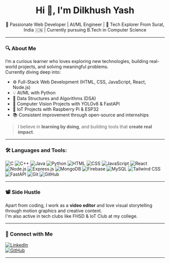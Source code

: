 <h1 align="center">Hi 👋, I'm Dilkhush Yash</h1>

<p align="center">
🚀 Passionate Web Developer | AI/ML Engineer | 🤖 Tech Explorer  
From Surat, India 🇮🇳 | Currently pursuing B.Tech in Computer Science  
</p>

---

### 🔍 About Me

I’m a curious learner who loves exploring new technologies, building real-world projects, and solving meaningful problems.  
Currently diving deep into:

- ⚙️ Full-Stack Web Development (HTML, CSS, JavaScript, React, Node.js)
- 💡 AI/ML with Python
- 🎯 Data Structures and Algorithms (DSA)
- 🧠 Computer Vision Projects with YOLOv8 & FastAPI
- 🚗 IoT Projects with Raspberry Pi & ESP32
- 📚 Consistent improvement through open-source and internships

> I believe in **learning by doing**, and building tools that **create real impact**.

---

### 🛠️ Languages and Tools:

![C](https://img.shields.io/badge/-C-00599C?style=flat-square&logo=c)
![C++](https://img.shields.io/badge/-C++-00599C?style=flat-square&logo=c%2B%2B)
![Java](https://img.shields.io/badge/-Java-007396?style=flat-square&logo=java)
![Python](https://img.shields.io/badge/-Python-3776AB?style=flat-square&logo=python)
![HTML](https://img.shields.io/badge/-HTML-E34F26?style=flat-square&logo=html5)
![CSS](https://img.shields.io/badge/-CSS-1572B6?style=flat-square&logo=css3)
![JavaScript](https://img.shields.io/badge/-JavaScript-F7DF1E?style=flat-square&logo=javascript)
![React](https://img.shields.io/badge/-React-61DAFB?style=flat-square&logo=react)
![Node.js](https://img.shields.io/badge/-Node.js-339933?style=flat-square&logo=node.js)
![Express.js](https://img.shields.io/badge/-Express.js-000000?style=flat-square&logo=express)
![MongoDB](https://img.shields.io/badge/-MongoDB-47A248?style=flat-square&logo=mongodb)
![Firebase](https://img.shields.io/badge/-Firebase-FFCA28?style=flat-square&logo=firebase)
![MySQL](https://img.shields.io/badge/-MySQL-4479A1?style=flat-square&logo=mysql)
![Tailwind CSS](https://img.shields.io/badge/-Tailwind_CSS-38B2AC?style=flat-square&logo=tailwind-css)
![FastAPI](https://img.shields.io/badge/-FastAPI-009688?style=flat-square&logo=fastapi)
![Git](https://img.shields.io/badge/-Git-F05032?style=flat-square&logo=git)
![GitHub](https://img.shields.io/badge/-GitHub-181717?style=flat-square&logo=github)

---

### 📽️ Side Hustle

Apart from coding, I work as a **video editor** and love visual storytelling through motion graphics and creative content.  
I'm also active in tech clubs like FHSD & IoT Club at my college.

---

### 🔗 Connect with Me

[![LinkedIn](https://img.shields.io/badge/-LinkedIn-0077B5?style=flat-square&logo=linkedin)](https://www.linkedin.com/in/dilkhush-yash)  
[![GitHub](https://img.shields.io/badge/-GitHub-181717?style=flat-square&logo=github)](https://github.com/DilkhushYash)

---

